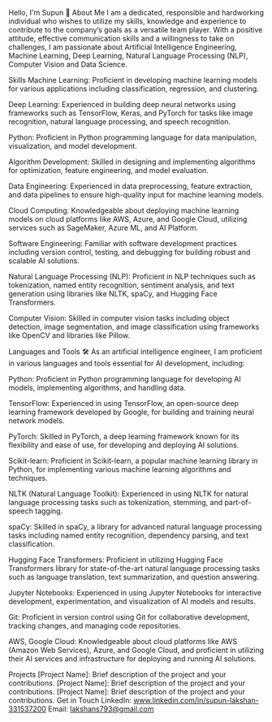 Hello, I'm Supun 👋
About Me
I am a dedicated, responsible and hardworking individual who wishes to utilize my skills, knowledge and experience to contribute to the company’s goals as a versatile team player. With a positive attitude, effective communication skills and a willingness to take on challenges, I am passionate about Artificial Intelligence Engineering, Machine Learning, Deep Learning, Natural Language Processing (NLP), Computer Vision and Data Science.

Skills
Machine Learning: Proficient in developing machine learning models for various applications including classification, regression, and clustering.

Deep Learning: Experienced in building deep neural networks using frameworks such as TensorFlow, Keras, and PyTorch for tasks like image recognition, natural language processing, and speech recognition.

Python: Proficient in Python programming language for data manipulation, visualization, and model development.

Algorithm Development: Skilled in designing and implementing algorithms for optimization, feature engineering, and model evaluation.

Data Engineering: Experienced in data preprocessing, feature extraction, and data pipelines to ensure high-quality input for machine learning models.

Cloud Computing: Knowledgeable about deploying machine learning models on cloud platforms like AWS, Azure, and Google Cloud, utilizing services such as SageMaker, Azure ML, and AI Platform.

Software Engineering: Familiar with software development practices including version control, testing, and debugging for building robust and scalable AI solutions.

Natural Language Processing (NLP): Proficient in NLP techniques such as tokenization, named entity recognition, sentiment analysis, and text generation using libraries like NLTK, spaCy, and Hugging Face Transformers.

Computer Vision: Skilled in computer vision tasks including object detection, image segmentation, and image classification using frameworks like OpenCV and libraries like Pillow.

Languages and Tools
🛠️ As an artificial intelligence engineer, I am proficient in various languages and tools essential for AI development, including:

Python: Proficient in Python programming language for developing AI models, implementing algorithms, and handling data.

TensorFlow: Experienced in using TensorFlow, an open-source deep learning framework developed by Google, for building and training neural network models.

PyTorch: Skilled in PyTorch, a deep learning framework known for its flexibility and ease of use, for developing and deploying AI solutions.

Scikit-learn: Proficient in Scikit-learn, a popular machine learning library in Python, for implementing various machine learning algorithms and techniques.

NLTK (Natural Language Toolkit): Experienced in using NLTK for natural language processing tasks such as tokenization, stemming, and part-of-speech tagging.

spaCy: Skilled in spaCy, a library for advanced natural language processing tasks including named entity recognition, dependency parsing, and text classification.

Hugging Face Transformers: Proficient in utilizing Hugging Face Transformers library for state-of-the-art natural language processing tasks such as language translation, text summarization, and question answering.

Jupyter Notebooks: Experienced in using Jupyter Notebooks for interactive development, experimentation, and visualization of AI models and results.

Git: Proficient in version control using Git for collaborative development, tracking changes, and managing code repositories.

AWS, Google Cloud: Knowledgeable about cloud platforms like AWS (Amazon Web Services), Azure, and Google Cloud, and proficient in utilizing their AI services and infrastructure for deploying and running AI solutions.

Projects
[Project Name]: Brief description of the project and your contributions.
[Project Name]: Brief description of the project and your contributions.
[Project Name]: Brief description of the project and your contributions.
Get in Touch
LinkedIn: www.linkedin.com/in/supun-lakshan-331537200
Email: lakshans793@gmail.com
